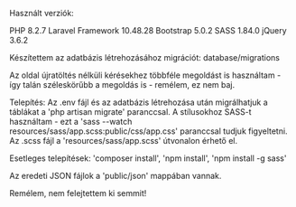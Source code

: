 Használt verziók:

PHP 8.2.7
Laravel Framework 10.48.28
Bootstrap 5.0.2
SASS 1.84.0
jQuery 3.6.2

Készítettem az adatbázis létrehozásához migrációt: database/migrations

Az oldal újratöltés nélküli kérésekhez többféle megoldást is használtam - így talán széleskörűbb a megoldás is - remélem, ez nem baj.

Telepítés: Az .env fájl és az adatbázis létrehozása után migrálhatjuk a táblákat a 'php artisan migrate' paranccsal.
A stílusokhoz SASS-t használtam - ezt a 'sass --watch resources/sass/app.scss:public/css/app.css' paranccsal tudjuk figyeltetni.
Az .scss fájl a 'resources/sass/app.scss' útvonalon érhető el.

Esetleges telepítések: 'composer install', 'npm install', 'npm install -g sass'

Az eredeti JSON fájlok a 'public/json' mappában vannak.

Remélem, nem felejtettem ki semmit!
